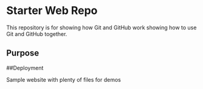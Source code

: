 # Starter Web Repo

This repository is for showing how Git and GitHub work
showing how to use Git and GitHub together.

## Purpose

##Deployment

Sample website with plenty of files for demos
